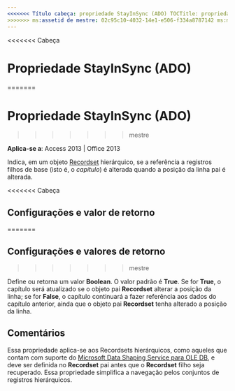 ```yaml
---
<<<<<<< Título cabeça: propriedade StayInSync (ADO) TOCTitle: propriedade StayInSync (ADO) === título: propriedade StayInSync (ADO) TOCTitle: propriedade StayInSync (ADO)
>>>>>>> ms:assetid de mestre: 02c95c10-4032-14e1-e506-f334a8787142 ms:mtpsurl: https://msdn.microsoft.com/library/JJ248792(v=office.15) ms:contentKeyID: ms.date 48542966: 18/09/2015 mtps_version: v=office.15
---
```


<<<<<<< Cabeça
# <a name="stayinsync-property-ado"></a>Propriedade StayInSync (ADO)
=======
# <a name="stayinsync-property-ado"></a>Propriedade StayInSync (ADO)
>>>>>>> mestre


**Aplica-se a**: Access 2013 | Office 2013

Indica, em um objeto [Recordset](recordset-object-ado.md) hierárquico, se a referência a registros filhos de base (isto é, o *capítulo*) é alterada quando a posição da linha pai é alterada.

<<<<<<< Cabeça
## <a name="settings-and-return-values"></a>Configurações e valor de retorno
=======
## <a name="settings-and-return-values"></a>Configurações e valores de retorno
>>>>>>> mestre

Define ou retorna um valor **Boolean**. O valor padrão é **True**. Se for **True**, o capítulo será atualizado se o objeto pai **Recordset** alterar a posição da linha; se for **False**, o capítulo continuará a fazer referência aos dados do capítulo anterior, ainda que o objeto pai **Recordset** tenha alterado a posição da linha.

## <a name="remarks"></a>Comentários

Essa propriedade aplica-se aos Recordsets hierárquicos, como aqueles que contam com suporte do [Microsoft Data Shaping Service para OLE DB](microsoft-data-shaping-service-for-ole-db-ado-service-provider.md), e deve ser definida no **Recordset** pai antes que o **Recordset** filho seja recuperado. Essa propriedade simplifica a navegação pelos conjuntos de registros hierárquicos.


